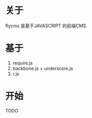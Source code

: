 关于
===================

flycms 是基于JAVASCRIPT 的前端CMS.

基于
===================
1. require.js
2. backbone.js + underscore.js
3. r.js


开始
===================
TODO
